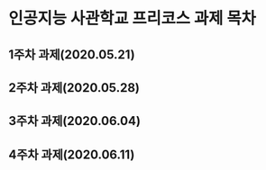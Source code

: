 # 인공지능 사관학교 프리코스 과제 목차

## 1주차 과제(2020.05.21)

## 2주차 과제(2020.05.28)

## 3주차 과제(2020.06.04)

## 4주차 과제(2020.06.11)
